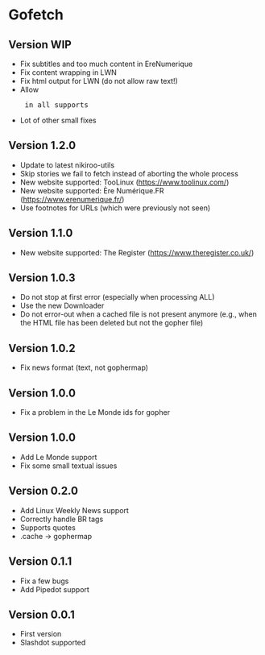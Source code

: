 # Gofetch

## Version WIP

- Fix subtitles and too much content in EreNumerique
- Fix content wrapping in LWN
- Fix html output for LWN (do not allow raw text!)
- Allow <pre> in all supports
- Lot of other small fixes

## Version 1.2.0

- Update to latest nikiroo-utils
- Skip stories we fail to fetch instead of aborting the whole process
- New website supported: TooLinux (https://www.toolinux.com/)
- New website supported: Ère Numérique.FR (https://www.erenumerique.fr/)
- Use footnotes for URLs (which were previously not seen)

## Version 1.1.0

- New website supported: The Register (https://www.theregister.co.uk/)

## Version 1.0.3

- Do not stop at first error (especially when processing ALL)
- Use the new Downloader
- Do not error-out when a cached file is not present anymore (e.g., when the HTML file has been deleted but not the gopher file)

## Version 1.0.2

- Fix news format (text, not gophermap)

## Version 1.0.0

- Fix a problem in the Le Monde ids for gopher

## Version 1.0.0

- Add Le Monde support
- Fix some small textual issues

## Version 0.2.0

- Add Linux Weekly News support
- Correctly handle BR tags
- Supports quotes
- .cache -> gophermap

## Version 0.1.1

- Fix a few bugs
- Add Pipedot support

## Version 0.0.1

- First version
- Slashdot supported

